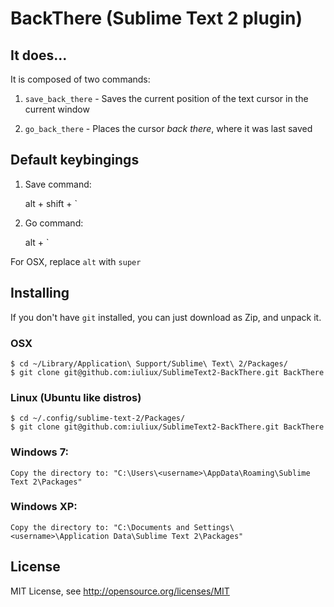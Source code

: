 BackThere (Sublime Text 2 plugin)
======


## It does...

It is composed of two commands:

1.  `save_back_there` - Saves the current position of the text cursor in the current window

2.  `go_back_there` - Places the cursor _back_ _there_, where it was last saved


## Default keybingings

1.  Save command: 

    alt + shift + `

2.  Go command:

    alt + `

For OSX, replace `alt` with `super`


## Installing

If you don't have `git` installed, you can just download as Zip, and unpack it.

### OSX

    $ cd ~/Library/Application\ Support/Sublime\ Text\ 2/Packages/
    $ git clone git@github.com:iuliux/SublimeText2-BackThere.git BackThere

### Linux (Ubuntu like distros)

    $ cd ~/.config/sublime-text-2/Packages/
    $ git clone git@github.com:iuliux/SublimeText2-BackThere.git BackThere

### Windows 7:

    Copy the directory to: "C:\Users\<username>\AppData\Roaming\Sublime Text 2\Packages"

### Windows XP:

    Copy the directory to: "C:\Documents and Settings\<username>\Application Data\Sublime Text 2\Packages"


## License
MIT License, see http://opensource.org/licenses/MIT
